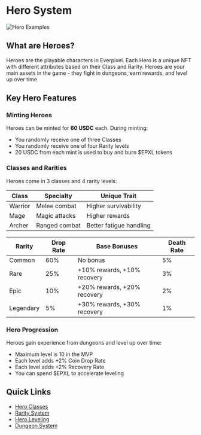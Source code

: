 # Hero System

![Hero Examples](https://placeholder.com/wp-content/uploads/2018/10/placeholder.png)

## What are Heroes?

Heroes are the playable characters in Everpixel. Each Hero is a unique NFT with different attributes based on their Class and Rarity. Heroes are your main assets in the game - they fight in dungeons, earn rewards, and level up over time.

## Key Hero Features

### Minting Heroes

Heroes can be minted for **60 USDC** each. During minting:
- You randomly receive one of three Classes
- You randomly receive one of four Rarity levels
- 20 USDC from each mint is used to buy and burn $EPXL tokens

### Classes and Rarities

Heroes come in 3 classes and 4 rarity levels:

| Class | Specialty | Unique Trait |
|-------|-----------|--------------|
| Warrior | Melee combat | Higher survivability |
| Mage | Magic attacks | Higher rewards |
| Archer | Ranged combat | Better fatigue handling |

| Rarity | Drop Rate | Base Bonuses | Death Rate |
|--------|-----------|--------------|------------|
| Common | 60% | No bonus | 5% |
| Rare | 25% | +10% rewards, +10% recovery | 3% |
| Epic | 10% | +20% rewards, +20% recovery | 2% |
| Legendary | 5% | +30% rewards, +30% recovery | 1% |

### Hero Progression

Heroes gain experience from dungeons and level up over time:
- Maximum level is 10 in the MVP
- Each level adds +2% Coin Drop Rate
- Each level adds +2% Recovery Rate
- You can spend $EPXL to accelerate leveling

## Quick Links
- [Hero Classes](classes.md)
- [Rarity System](rarities.md)
- [Hero Leveling](leveling.md)
- [Dungeon System](../gameplay/dungeons.md)